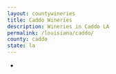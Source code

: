 ```yaml
---
layout: countywineries
title: Caddo Wineries
description: Wineries in Caddo LA
permalink: /louisiana/caddo/
county: caddo
state: la
---
```

-
